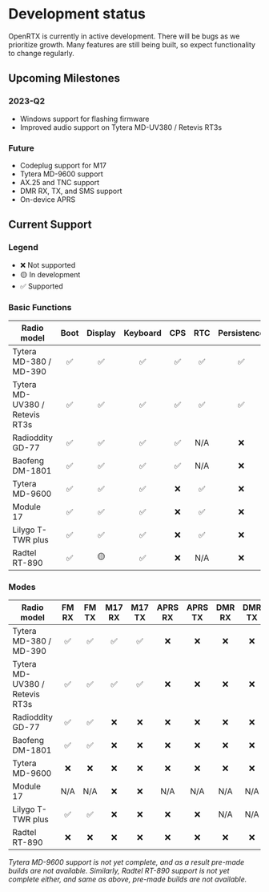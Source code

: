 # Development status

OpenRTX is currently in active development. There will be bugs as we prioritize growth. Many features are still being built, so expect functionality to change regularly.

## Upcoming Milestones

### 2023-Q2

- Windows support for flashing firmware
- Improved audio support on Tytera MD-UV380 / Retevis RT3s

### Future

- Codeplug support for M17
- Tytera MD-9600 support
- AX.25 and TNC support
- DMR RX, TX, and SMS support
- On-device APRS

## Current Support

### Legend

- ❌ Not supported
- 🟡 In development
- ✅ Supported

### Basic Functions

| Radio model                    | Boot | Display | Keyboard | CPS | RTC | Persistence | GPS | Known Issues                                                                                                                     |
| ------------------------------ | :--: | :-----: | :------: | :-: | :-: | :---------: | :-: | ------------------------------------------------------------------------------------ |
| Tytera MD-380 / MD-390         |  ✅  |   ✅     |    ✅     | ✅  | ✅   |     ✅      | ✅  | [on GitHub](https://github.com/OpenRTX/OpenRTX/issues?q=is:open+label:MD-3x0,ALL)     |
| Tytera MD-UV380 / Retevis RT3s |  ✅  |   ✅     |    ✅     | ✅  | ✅   |     ✅      | ✅  | [on GitHub](https://github.com/OpenRTX/OpenRTX/issues?q=is:open+label:MD-UV3x0,ALL)   |
| Radioddity GD-77               |  ✅  |   ✅     |    ✅     | ✅  | N/A |     ❌      | N/A | [on GitHub](https://github.com/OpenRTX/OpenRTX/issues?q=is:open+label:GD-77,ALL)      |
| Baofeng DM-1801                |  ✅  |   ✅     |    ✅     | ✅  | N/A |     ❌      | N/A | [on GitHub](https://github.com/OpenRTX/OpenRTX/issues?q=is:open+label:DM-1801,ALL)    |
| Tytera MD-9600                 |  ✅  |   ✅     |    ✅     | ❌  | ✅   |     ❌      | ❌  | [on GitHub](https://github.com/OpenRTX/OpenRTX/issues?q=is:open+label:MD-9600,ALL)    |
| Module 17                      |  ✅  |   ✅     |    ✅     | ❌  | ✅   |     ❌      | ❌  | [on GitHub](https://github.com/OpenRTX/OpenRTX/issues?q=is:open+label:Module17,ALL)    |
| Lilygo T-TWR plus              |  ✅  |   ✅     |    ✅     | ❌  | ✅   |     ❌      | ✅  | [on GitHub](https://github.com/OpenRTX/OpenRTX/issues?q=is:open+label:T-TWR%20Plus,ALL)|
| Radtel RT-890                  |  ✅  |   🟡     |    ✅     | ❌  | N/A   |     ❌      | N/A  | [on GitHub](https://github.com/OpenRTX/OpenRTX/issues?q=is:open+label:RT-890,ALL)    |

### Modes

| Radio model                    | FM RX | FM TX | M17 RX | M17 TX | APRS RX | APRS TX | DMR RX | DMR TX | DMR SMS |
| ------------------------------ | :---: | :---: | :----: | :----: | :-----: | :-----: | :----: | :----: | :-----: |
| Tytera MD-380 / MD-390         |  ✅   |  ✅    |   ✅    |   ✅   |   ❌     |   ❌     |   ❌   |   ❌    |   ❌     |
| Tytera MD-UV380 / Retevis RT3s |  ✅   |  ✅    |   ✅    |   ✅   |   ❌     |   ❌     |   ❌   |   ❌    |   ❌     |
| Radioddity GD-77               |  ✅   |  ✅    |   ❌    |   ❌    |   ❌    |   ❌     |   ❌   |   ❌     |   ❌    |
| Baofeng DM-1801                |  ✅   |  ✅    |   ❌    |   ❌    |   ❌    |   ❌     |   ❌   |   ❌     |   ❌    |
| Tytera MD-9600                 |  ❌   |  ❌    |   ❌    |   ❌    |   ❌    |   ❌     |   ❌    |  ❌     |   ❌    |
| Module 17                      |  N/A |  N/A   |   ❌    |   ❌    |   N/A  |  N/A    |  N/A   |  N/A   |   N/A   |
| Lilygo T-TWR plus              |  ✅   |  ✅    |   ❌    |   ❌    |   ❌    |   ❌     |  N/A   |  N/A   |   N/A   |
| Radtel RT-890                  |  ❌   |  ❌    |   ❌    |   ❌    |   ❌    |   ❌     |   ❌    |  ❌     |   ❌    |


_Tytera MD-9600 support is not yet complete, and as a result pre-made builds are not available._
_Similarly, Radtel RT-890 support is not yet complete either, and same as above, pre-made builds are not available._